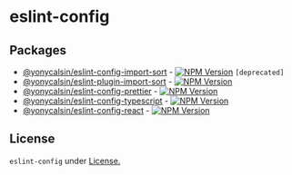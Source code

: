 # eslint-config

## Packages

- [@yonycalsin/eslint-config-import-sort](https://github.com/yonycalsin/eslint-config/tree/main/packages/eslint-config-import-sort) - [![NPM Version](https://img.shields.io/npm/v/@yonycalsin/eslint-config-import-sort)](https://www.npmjs.com/package/@yonycalsin/eslint-config-import-sort) `[deprecated]`
- [@yonycalsin/eslint-plugin-import-sort](https://github.com/yonycalsin/eslint-config/tree/main/packages/eslint-plugin-import-sort) - [![NPM Version](https://img.shields.io/npm/v/@yonycalsin/eslint-plugin-import-sort)](https://www.npmjs.com/package/@yonycalsin/eslint-plugin-import-sort)
- [@yonycalsin/eslint-config-prettier](https://github.com/yonycalsin/eslint-config/tree/main/packages/eslint-config-prettier) - [![NPM Version](https://img.shields.io/npm/v/@yonycalsin/eslint-config-prettier)](https://www.npmjs.com/package/@yonycalsin/eslint-config-prettier)
- [@yonycalsin/eslint-config-typescript](https://github.com/yonycalsin/eslint-config/tree/main/packages/eslint-config-typescript) - [![NPM Version](https://img.shields.io/npm/v/@yonycalsin/eslint-config-typescript)](https://www.npmjs.com/package/@yonycalsin/eslint-config-typescript)
- [@yonycalsin/eslint-config-react](https://github.com/yonycalsin/eslint-config/tree/main/packages/eslint-config-react) - [![NPM Version](https://img.shields.io/npm/v/@yonycalsin/eslint-config-reac)](https://www.npmjs.com/package/@yonycalsin/eslint-config-react)

## License

`eslint-config` under [License.](LICENSE)
